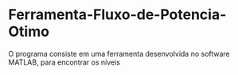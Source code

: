 # Ferramenta-Fluxo-de-Potencia-Otimo
O programa consiste em uma ferramenta desenvolvida no software MATLAB, para encontrar os níveis
